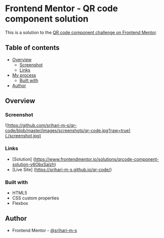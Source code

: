 # Frontend Mentor - QR code component solution

This is a solution to the [QR code component challenge on Frontend Mentor](https://www.frontendmentor.io/challenges/qr-code-component-iux_sIO_H).

## Table of contents

- [Overview](#overview)
  - [Screenshot](#screenshot)
  - [Links](#links)
- [My process](#my-process)
  - [Built with](#built-with)
- [Author](#author)

## Overview

### Screenshot

![https://github.com/srihari-m-s/qr-code/blob/master/images/screenshots/qr-code.jpg?raw=true](./screenshot.jpg)

### Links

- [Solution] (https://www.frontendmentor.io/solutions/qrcode-component-solution-v6ObxSalzh)
- [Live Site] (https://srihari-m-s.github.io/qr-code/)

### Built with

- HTML5
- CSS custom properties
- Flexbox

## Author

- Frontend Mentor - [@srihari-m-s](https://www.frontendmentor.io/profile/srihari-m-s)
